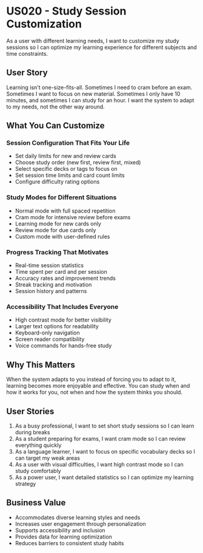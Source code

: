 # US020 - Study Session Customization

As a user with different learning needs, I want to customize my study sessions so I can optimize my learning experience for different subjects and time constraints.

## User Story

Learning isn't one-size-fits-all. Sometimes I need to cram before an exam. Sometimes I want to focus on new material. Sometimes I only have 10 minutes, and sometimes I can study for an hour. I want the system to adapt to my needs, not the other way around.

## What You Can Customize

### Session Configuration That Fits Your Life
- Set daily limits for new and review cards
- Choose study order (new first, review first, mixed)
- Select specific decks or tags to focus on
- Set session time limits and card count limits
- Configure difficulty rating options

### Study Modes for Different Situations
- Normal mode with full spaced repetition
- Cram mode for intensive review before exams
- Learning mode for new cards only
- Review mode for due cards only
- Custom mode with user-defined rules

### Progress Tracking That Motivates
- Real-time session statistics
- Time spent per card and per session
- Accuracy rates and improvement trends
- Streak tracking and motivation
- Session history and patterns

### Accessibility That Includes Everyone
- High contrast mode for better visibility
- Larger text options for readability
- Keyboard-only navigation
- Screen reader compatibility
- Voice commands for hands-free study

## Why This Matters

When the system adapts to you instead of forcing you to adapt to it, learning becomes more enjoyable and effective. You can study when and how it works for you, not when and how the system thinks you should.

## User Stories

1. As a busy professional, I want to set short study sessions so I can learn during breaks
2. As a student preparing for exams, I want cram mode so I can review everything quickly
3. As a language learner, I want to focus on specific vocabulary decks so I can target my weak areas
4. As a user with visual difficulties, I want high contrast mode so I can study comfortably
5. As a power user, I want detailed statistics so I can optimize my learning strategy

## Business Value

- Accommodates diverse learning styles and needs
- Increases user engagement through personalization
- Supports accessibility and inclusion
- Provides data for learning optimization
- Reduces barriers to consistent study habits
